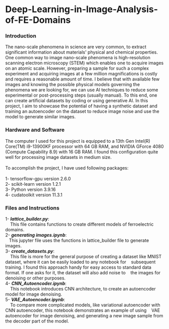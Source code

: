 # Deep-Learning-in-Image-Analysis-of-FE-Domains

### Introduction
The nano-scale phenomena in science are very common, to extract significant information about materials' physical and chemical properties. One common way to image nano-scale phenomena is high-resolution scanning electron microscopy (STEM) which enables one to acquire images on an atomic scale. However, preparing a sample for such a complex experiment and acquiring images at a few million magnifications is costly and requires a reasonable amount of time. I believe that with available few images and knowing the possible physical models governing the phenomena we are looking for, we can use AI techniques to reduce some experimental or post-processing steps (usually manual). To this end, one can create artificial datasets by coding or using generative AI. In this project, I aim to showcase the potential of having a synthetic dataset and training an autoencoder on the dataset to reduce image noise and use the model to generate similar images.   

### Hardware and Software
The computer I used for this project is equipped to a 13th Gen Intel(R) Core(TM) i9-13900KF processor with 64 GB RAM, and NVIDIA GForce 4080 (Compute Capability 8.9) with 16 GB RAM. I found this configuration quite well for processing image datasets in medium size. <br><br>
To accomplish the project, I have used following packages:<br><br>
1- tensorflow-gpu  version 2.6.0  <br>
2- scikit-learn    version 1.2.1  <br>
3- Python          version 3.9.16 <br>
4- cudatoolkit     version 11.3.1  <br>

### Files and Instructions

1- ***lattice_builder.py***:  <br>
&nbsp;&nbsp;&nbsp; This file contains functions to create different models of ferroelectric domains.
&nbsp;&nbsp;&nbsp; <br>
2- ***generating images.ipynb***: <br>
&nbsp;&nbsp;&nbsp;This jupyter file uses the functions in lattice_builder file to generate images. <br>
3- ***create_datasets.py***:  <br>
&nbsp;&nbsp;&nbsp; This file is more for the general purpose of creating a dataset like MNIST dataset, where it can be easily loaded to any notebook for &nbsp;&nbsp;&nbsp;subsequent training. I found this approach handy for easy access to standard data format. If one asks for it, the dataset will also add noise to &nbsp;&nbsp;&nbsp;the images for denoising or other purposes.<br>
4- ***CNN_Autoencoder.ipynb***: <br>
&nbsp;&nbsp;&nbsp; This notebook introduces CNN architecture, to create an autoencoder model for image denoising. <br>
5- ***VAE_Autoencoder.ipynb***: <br>
&nbsp;&nbsp;&nbsp; To compare more complicated models, like variational autoencoder with CNN autoencoder, this notebook demonstrates an example of using 
&nbsp;&nbsp;&nbsp;VAE autoencoder for image denoising, and generating a new image sample from the decoder part of the model. <br>
